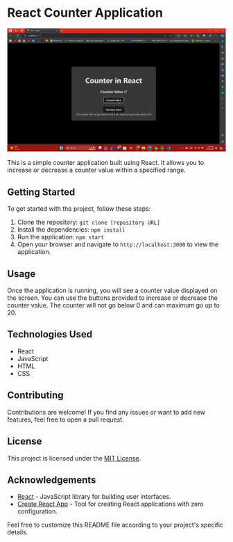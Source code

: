 

# React Counter Application

![Counter in React](ss.png)

This is a simple counter application built using React. It allows you to increase or decrease a counter value within a specified range.

## Getting Started

To get started with the project, follow these steps:

1. Clone the repository: `git clone [repository URL]`
2. Install the dependencies: `npm install`
3. Run the application: `npm start`
4. Open your browser and navigate to `http://localhost:3000` to view the application.

## Usage

Once the application is running, you will see a counter value displayed on the screen. You can use the buttons provided to increase or decrease the counter value. The counter will not go below 0 and can maximum go up to 20.

## Technologies Used

- React
- JavaScript
- HTML
- CSS

## Contributing

Contributions are welcome! If you find any issues or want to add new features, feel free to open a pull request.

## License

This project is licensed under the [MIT License](LICENSE).

## Acknowledgements

- [React](https://reactjs.org) - JavaScript library for building user interfaces.
- [Create React App](https://create-react-app.dev) - Tool for creating React applications with zero configuration.

Feel free to customize this README file according to your project's specific details.
